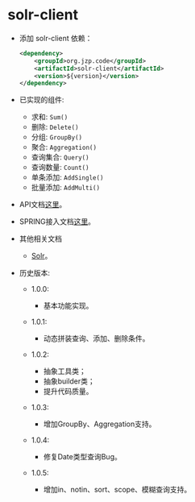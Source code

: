 # solr-client
+ 添加 solr-client 依赖：

    ```xml
    <dependency>
        <groupId>org.jzp.code</groupId>
        <artifactId>solr-client</artifactId>
        <version>${version}</version>
    </dependency>
    ```
    
+ 已实现的组件:

    + 求和: ``Sum()``
    + 删除: ``Delete()``
    + 分组: ``GroupBy()``
    + 聚合: ``Aggregation()``
    + 查询集合: ``Query()``
    + 查询数量: ``Count()``
	+ 单条添加: ``AddSingle()``
	+ 批量添加: ``AddMulti()``

+ API文档[这里](API.md)。
 
+ SPRING接入文档[这里](SPRING.md)。

+ 其他相关文档

	+ [Solr](http://lucene.apache.org/solr/4_2_1/)。
    
+ 历史版本:

	+ 1.0.0:
		
		+ 基本功能实现。
	
	+ 1.0.1:
		
		+ 动态拼装查询、添加、删除条件。

	+ 1.0.2:

	    + 抽象工具类；
	    + 抽象builder类；
	    + 提升代码质量。

	+ 1.0.3:

	    + 增加GroupBy、Aggregation支持。

	+ 1.0.4:

	    + 修复Date类型查询Bug。
	    
	+ 1.0.5:
    
        + 增加in、notin、sort、scope、模糊查询支持。
